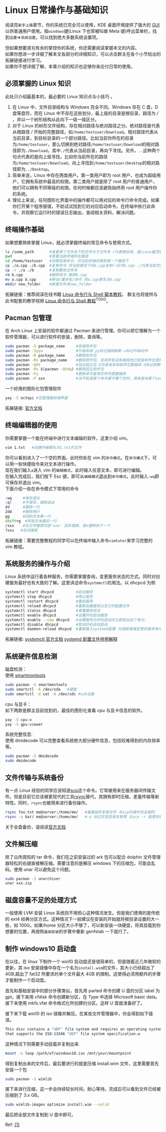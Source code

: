 # Linux 日常操作与基础知识

阅读完`新手上路`章节，你的系统已完全可以使用，KDE 桌面环境提供了强大的 [GUI](https://zh.wikipedia.org/wiki/%E5%9B%BE%E5%BD%A2%E7%94%A8%E6%88%B7%E7%95%8C%E9%9D%A2) 以供普通用户使用。按`windows`键(Linux 下也常被叫做 Meta 键)呼出菜单栏，找到`设置`=>`系统设置`，可以找到绝大多数系统设置项。

但如果想要游刃有余的掌控你的系统，你还需要阅读掌握本文的内容。  
如果你想进一步详细了解本文各部分的详细知识，可以点击群主在各个小节给出的拓展链接进行学习。  
如果你不想详细了解，本章介绍的知识也足够你来应付日常的使用。

## 必须掌握的 Linux 知识

此处只介绍最基本的，最必要的 Linux 知识点与小技巧 。

1. 在 Linux 中，文件目录结构与 Windows 完全不同。Windows 存在 C 盘，D 盘等盘符，而在 Linux 中不存在这些划分，最上层的目录是根目录，路径为 _/_ ，并以一个树形结构从此向下一级一级区分。
2. 对于 Linux 的树形文件结构，存在相对路径与绝对路径之分。绝对路径是代表从根路径 _/_ 开始的完整路径，如`/home/testuser/Download`。相对路径代表从当前目录，到目标目录的一个部分路径。比如当前你所在的目录为`/home/testuser`，那么切换到绝对路径`/home/testuser/Download`的相对路径即为`./Download`。其中`./`代表从当前目录，再向下寻找。另外，`..`这种两个句点代表的是向上层寻找，比如你当前所在的路径为`/home/testuser/Download`，向上寻找到`/home/testuser/Desktop`的相对路径即为`../Desktop`。
3. 简单来说，Linux 中存在两类用户。第一类用户即为 root 用户，也成为超级用户，它拥有系统中最高的权限。第二类用户就是除了 root 用户的普通用户，他们可以拥有不同等级的权限。任何时候都应该避免始终用 root 用户操作你的系统。
4. 理论上来说，任何图形化界面中的操作都可以用对应的命令行命令完成。如果你打开某个程序报错，不妨试试找到它的对应启动命令，在终端中执行此命令，并观察它运行时的错误日志输出，查阅相关资料，解决问题。

## 终端操作基础

如果想要熟练掌握 Linux，就必须掌握终端的常见命令与使用方式。

```bash
ls /some_path       #查看某个文件夹下的文件与子文件夹 /代表根目录，是Linux最顶端的路径，是绝对路径
pwd                 #查看当前终端所在路径
cd /home/testuser   #切换目录命令，将当前终端切换到某一个路径下
cp ./a.cpp ./b.cpp  #复制命令 将当前路径下的a.cpp复制一份为b.cpp ./代表当前文件夹所在路径，是相对路径
cp -r ./a ./b       #复制整体文件夹
rm b.cpp            #删除命令 删除b.cpp
mv a.cpp b.cpp      #移动(重命名)命令 将a.cpp更名为b.cpp
mkdir new_folder    #新建文件夹new_folder
```

拓展链接：推荐阅读在线书籍 [Linux 命令行与 Shell 脚本教程](https://archlinuxstudio.github.io/ShellTutorial/#/)。 群主也将提供与此书配套的教学视频 [Linux 命令行与 Shell 教程](https://bilibili.com)<sup>TODO</sup>。

## Pacman 包管理

在 Arch Linux 上安装的软件都通过 Pacman 来进行管理。你可以把它理解为一个软件管理器，可以进行软件的安装，删除，查询等。

```bash
sudo pacman -S package_name     #安装软件包
sudo pacman -Syyu               #升级系统 yy标记强制刷新 u标记升级动作
sudo pacman -R package_name     #删除软件包
sudo pacman -Rs package_name    #删除软件包，及其所有没有被其他已安装软件包使用的依赖包
sudo pacman -Qdt                #找出孤立包 Q为查询本地软件包数据库 d标记依赖包 t标记不需要的包 dt合并标记孤立包
sudo pacman -Rs $(pacman -Qtdq) #删除孤立软件包
sudo pacman -Fy                 #更新命令查询文件列表数据库
sudo pacman -F xxx              #当不知道某个命令属于哪个包时，用来查询某个xxx命令属于哪个包
```

一个好用的图形化包管理软件

```bash
yay -S octopi #包管理器前端界面
```

拓展链接: [官方文档](https://wiki.archlinux.org/index.php/Pacman)

## 终端编辑器的使用

你需要掌握一个能在终端中进行文本编辑的软件，这里介绍 vim。

```bash
vim 1.txt   #创建并编辑名为1.txt的文件
```

你可以看到进入了一个空的界面。此时你处在 vim 的`命令模式`。在`命令模式`下，可以用一些快捷指令来对文本进行操作。  
现在我们输入`a`进入 vim 的`编辑模式`，此时输入任意文本，即可进行编辑。  
在输入完成后，我们按下 Esc 键，即可从`编辑模式`退出到`命令模式`。此时输入`:wq`即可保存并退出 vim。  
下面介绍一些在命令模式下常用的命令

```bash
:wq     #保存退出
:q!     #不保存，强制退出
dd      #删除一行
2dd     #删除两行
gg      #回到文本第一行
shift+g  #转到文本最后一行
/xxx    #在文中搜索内容'xxx' 回车搜索，按n键转到下一个
?xxx   #反向搜索
```

拓展链接：需要完整教程的同学可以在终端中输入命令`vimtutor`来学习完整的 vim 教程。

## 系统服务的操作与介绍

Linux 系统中运行着各种服务，你需要掌握查询，变更服务状态的方式。同时对创建服务最好也有大致的了解。这里讲述命令`systemctl`的用法。以 dhcpcd 为例

```bash
systemctl start dhcpcd          #启动服务
systemctl stop dhcpcd           #停止服务
systemctl restart dhcpcd        #重启服务
systemctl reload dhcpcd         #重新加载服务以及它的配置文件
systemctl status dhcpcd         #查看服务状态
systemctl enable dhcpcd         #设置开机启动服务
systemctl enable --now dhcpcd   #设置服务为开机启动并立即启动这个单元:
systemctl disable dhcpcd        #取消开机自动启动
systemctl daemon-reload dhcpcd  #重新载入systemd配置 扫描新增或变更的服务单元 不会重新加载变更的配置 加载变更的配置用reload
```

拓展链接: [systemctl 官方文档](https://wiki.archlinux.org/index.php/Systemd#Basic_systemctl_usage) [systemd 配置文件样例解释](https://www.freedesktop.org/software/systemd/man/systemd.service.html#Examples)

## 系统硬件信息检测

磁盘检测：  
使用 [smartmontools](https://archlinux.org/packages/extra/x86_64/smartmontools/)

```bash
sudo pacman -S smartmontools
sudo smartctl -A /dev/sda   #硬盘
sudo smartctl -d sat -A /dev/sdc #usb设备
```

cpu 与显卡：  
如下两款是群主目前找到的，最佳的图形化查看 cpu 与显卡信息的软件。

```bash
yay -S cpu-x
yay -S gpu-viewer
```

系统完整信息:  
使用 dmidecode 可以完整查看系统绝大部分硬件信息，包括较难得到的内存频率等。

```bash
sudo pacman -S dmidecode
sudo dmidecode
```

## 文件传输与系统备份

有一点 Linux 经验的同学应该知道[scp](<https://wiki.archlinux.org/index.php/SCP_and_SFTP#Secure_copy_protocol_(SCP)>)这个命令。它常被用来在服务器间传输文件。但是目前它应该被更现代的工具[rsync](https://wiki.archlinux.org/index.php/Rsync)替代，其拥有即时压缩，差量传输等新特性。同时，`rsync`也被用来进行备份操作。

```bash
rsync foo.txt me@server:/home/me/   #最基础的复制文件 与scp的操作完全相同
rsync -a bar/ me@server:/home/me/   #-a 标记实现目录复制等 比scp -r 能更好的处理符号链接等情况
```

关于全盘备份，请阅读[官方文档](https://wiki.archlinux.org/index.php/Rsync#Full_system_backup)

## 文件解压缩

除了众所周知的 tar 命令，我们在之前安装过的 ark 包可以配合 dolphin 文件管理器轻松的右键直接解压缩。需要注意的是解压 windows 下的压缩包，可能会乱码。使用 unar 可以避免这个问题。

```bash
sudo pacman -S unarchiver
unar xxx.zip
```

## 磁盘容量不足的处理方式

一般使用 LVM 安装 Linux 系统则不用担心这种情况发生。但是我们使用的是传统的 ext4 经典分区方式。这种情况下一般建议在安装的开始就将根目录设置的大一些，如 100G。如果/home 分区大小不够了，可以新安装一块硬盘，将其挂载到你想要的位置，再按照`基础安装`的步骤中重新 genfstab 一下就行了。

## 制作 windows10 启动盘

在以往，在 linux 下制作一个 win10 启动盘还是很简单的，但是随着近几年微软的更新，其 iso 安装镜像中存在一个名为`install.wim`的文件，其大小已经超出了 4GB,超出了 fat32 所要求的单个文件最大 4GB 的限制。这使得必须用额外的步骤才能制作一个启动盘。

首先和基础安装中的部分步骤类似，首先用 parted 命令创建 U 盘的分区 label 为 gpt。接下来用 cfdisk 命令创建新分区，在 Type 中选择 Microsoft basic data。接下来使用 mkfs.vfat 命令格式化所创建的分区。这样 U 盘就准备好了。

接下来下载 win10 的 iso 镜像并解压。在某些文件管理器中，你会得到如下错误。

```bash
This disc contains a "UDF" file system and requires an operating system
that supports the ISO-13346 "UDF" file system specification.w
```

这种情况下则需要手动挂载并复制出来

```bash
mount -o loop /path/of/windows10.iso /mnt/your/mountpoint
```

得到复制出来的文件后，最后要进行的就是压缩 install.wim 文件，这里需要首先安装一个包

```bash
sudo pacman -S wimlib
```

接下来进行压缩，这一步会持续较长时间，耐心等待。完成后可以看到文件已经被压缩到了 3.x GB。

```bash
sudo wimlib-imagex optimize install.wim --solid
```

最后把全部文件复制到 U 盘中即可。

Ref: [[1]](https://www.dedoimedo.com/computers/windows-10-usb-media-linux.html)
